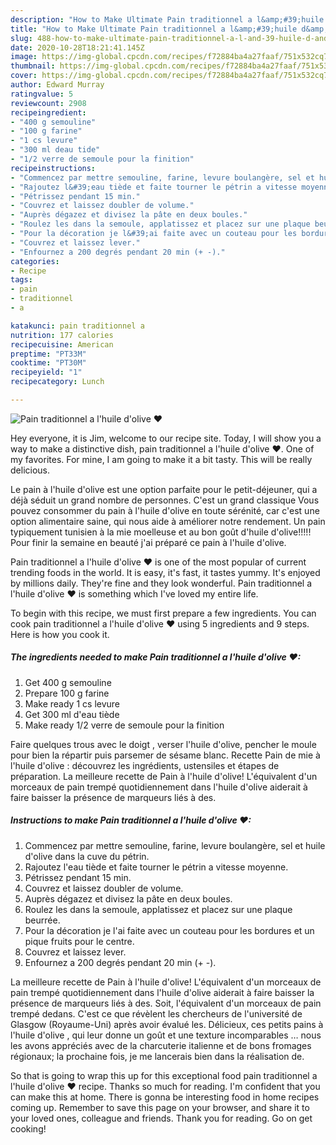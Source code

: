 ```yaml
---
description: "How to Make Ultimate Pain traditionnel a l&amp;#39;huile d&amp;#39;olive ❤"
title: "How to Make Ultimate Pain traditionnel a l&amp;#39;huile d&amp;#39;olive ❤"
slug: 488-how-to-make-ultimate-pain-traditionnel-a-l-and-39-huile-d-and-39-olive
date: 2020-10-28T18:21:41.145Z
image: https://img-global.cpcdn.com/recipes/f72884ba4a27faaf/751x532cq70/pain-traditionnel-a-lhuile-dolive-❤-photo-principale-de-la-recette.jpg
thumbnail: https://img-global.cpcdn.com/recipes/f72884ba4a27faaf/751x532cq70/pain-traditionnel-a-lhuile-dolive-❤-photo-principale-de-la-recette.jpg
cover: https://img-global.cpcdn.com/recipes/f72884ba4a27faaf/751x532cq70/pain-traditionnel-a-lhuile-dolive-❤-photo-principale-de-la-recette.jpg
author: Edward Murray
ratingvalue: 5
reviewcount: 2908
recipeingredient:
- "400 g semouline"
- "100 g farine"
- "1 cs levure"
- "300 ml deau tide"
- "1/2 verre de semoule pour la finition"
recipeinstructions:
- "Commencez par mettre semouline, farine, levure boulangère, sel et huile d&#39;olive dans la cuve du pétrin."
- "Rajoutez l&#39;eau tiède et faite tourner le pétrin a vitesse moyenne."
- "Pétrissez pendant 15 min."
- "Couvrez et laissez doubler de volume."
- "Auprès dégazez et divisez la pâte en deux boules."
- "Roulez les dans la semoule, applatissez et placez sur une plaque beurrée."
- "Pour la décoration je l&#39;ai faite avec un couteau pour les bordures et un pique fruits pour le centre."
- "Couvrez et laissez lever."
- "Enfournez a 200 degrés pendant 20 min (+ -)."
categories:
- Recipe
tags:
- pain
- traditionnel
- a

katakunci: pain traditionnel a 
nutrition: 177 calories
recipecuisine: American
preptime: "PT33M"
cooktime: "PT30M"
recipeyield: "1"
recipecategory: Lunch

---
```



![Pain traditionnel a l&#39;huile d&#39;olive ❤](https://img-global.cpcdn.com/recipes/f72884ba4a27faaf/751x532cq70/pain-traditionnel-a-lhuile-dolive-❤-photo-principale-de-la-recette.jpg)

Hey everyone, it is Jim, welcome to our recipe site. Today, I will show you a way to make a distinctive dish, pain traditionnel a l&#39;huile d&#39;olive ❤. One of my favorites. For mine, I am going to make it a bit tasty. This will be really delicious.

Le pain à l&#39;huile d&#39;olive est une option parfaite pour le petit-déjeuner, qui a déjà séduit un grand nombre de personnes. C&#39;est un grand classique Vous pouvez consommer du pain à l&#39;huile d&#39;olive en toute sérénité, car c&#39;est une option alimentaire saine, qui nous aide à améliorer notre rendement. Un pain typiquement tunisien à la mie moelleuse et au bon goût d&#39;huile d&#39;olive!!!!! Pour finir la semaine en beauté j&#39;ai préparé ce pain à l&#39;huile d&#39;olive.

Pain traditionnel a l&#39;huile d&#39;olive ❤ is one of the most popular of current trending foods in the world. It is easy, it's fast, it tastes yummy. It's enjoyed by millions daily. They're fine and they look wonderful. Pain traditionnel a l&#39;huile d&#39;olive ❤ is something which I've loved my entire life.


To begin with this recipe, we must first prepare a few ingredients. You can cook pain traditionnel a l&#39;huile d&#39;olive ❤ using 5 ingredients and 9 steps. Here is how you cook it.

<!--inarticleads1-->

##### The ingredients needed to make Pain traditionnel a l&#39;huile d&#39;olive ❤:

1. Get 400 g semouline
1. Prepare 100 g farine
1. Make ready 1 cs levure
1. Get 300 ml d&#39;eau tiède
1. Make ready 1/2 verre de semoule pour la finition


Faire quelques trous avec le doigt , verser l&#39;huile d&#39;olive, pencher le moule pour bien la répartir puis parsemer de sésame blanc. Recette Pain de mie à l&#39;huile d&#39;olive : découvrez les ingrédients, ustensiles et étapes de préparation. La meilleure recette de Pain à l&#39;huile d&#39;olive! L&#39;équivalent d&#39;un morceaux de pain trempé quotidiennement dans l&#39;huile d&#39;olive aiderait à faire baisser la présence de marqueurs liés à des. 

<!--inarticleads2-->

##### Instructions to make Pain traditionnel a l&#39;huile d&#39;olive ❤:

1. Commencez par mettre semouline, farine, levure boulangère, sel et huile d&#39;olive dans la cuve du pétrin.
1. Rajoutez l&#39;eau tiède et faite tourner le pétrin a vitesse moyenne.
1. Pétrissez pendant 15 min.
1. Couvrez et laissez doubler de volume.
1. Auprès dégazez et divisez la pâte en deux boules.
1. Roulez les dans la semoule, applatissez et placez sur une plaque beurrée.
1. Pour la décoration je l&#39;ai faite avec un couteau pour les bordures et un pique fruits pour le centre.
1. Couvrez et laissez lever.
1. Enfournez a 200 degrés pendant 20 min (+ -).


La meilleure recette de Pain à l&#39;huile d&#39;olive! L&#39;équivalent d&#39;un morceaux de pain trempé quotidiennement dans l&#39;huile d&#39;olive aiderait à faire baisser la présence de marqueurs liés à des. Soit, l&#39;équivalent d&#39;un morceaux de pain trempé dedans. C&#39;est ce que révèlent les chercheurs de l&#39;université de Glasgow (Royaume-Uni) après avoir évalué les. Délicieux, ces petits pains à l&#39;huile d&#39;olive , qui leur donne un goût et une texture incomparables … nous les avons appréciés avec de la charcuterie italienne et de bons fromages régionaux; la prochaine fois, je me lancerais bien dans la réalisation de. 

So that is going to wrap this up for this exceptional food pain traditionnel a l&#39;huile d&#39;olive ❤ recipe. Thanks so much for reading. I'm confident that you can make this at home. There is gonna be interesting food in home recipes coming up. Remember to save this page on your browser, and share it to your loved ones, colleague and friends. Thank you for reading. Go on get cooking!
